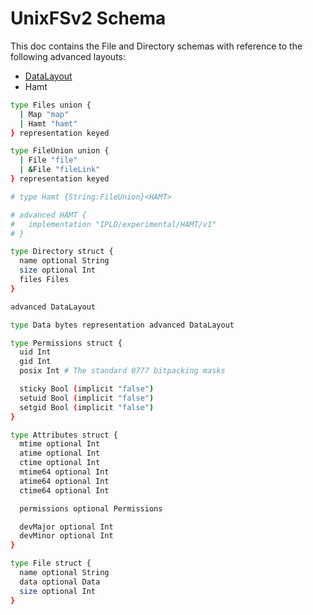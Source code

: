 # UnixFSv2 Schema

This doc contains the File and Directory schemas with reference
to the following advanced layouts:

* [DataLayout](./DataLayout.md)
* Hamt

```sh
type Files union {
  | Map "map"
  | Hamt "hamt"
} representation keyed

type FileUnion union {
  | File "file"
  | &File "fileLink"
} representation keyed

# type Hamt {String:FileUnion}<HAMT>

# advanced HAMT {
#   implementation "IPLD/experimental/HAMT/v1"
# }

type Directory struct {
  name optional String
  size optional Int
  files Files
}

advanced DataLayout

type Data bytes representation advanced DataLayout

type Permissions struct {
  uid Int
  gid Int
  posix Int # The standard 0777 bitpacking masks

  sticky Bool (implicit "false")
  setuid Bool (implicit "false")
  setgid Bool (implicit "false")
}

type Attributes struct {
  mtime optional Int
  atime optional Int
  ctime optional Int
  mtime64 optional Int
  atime64 optional Int
  ctime64 optional Int

  permissions optional Permissions

  devMajor optional Int
  devMinor optional Int
}

type File struct {
  name optional String
  data optional Data
  size optional Int
}
```
